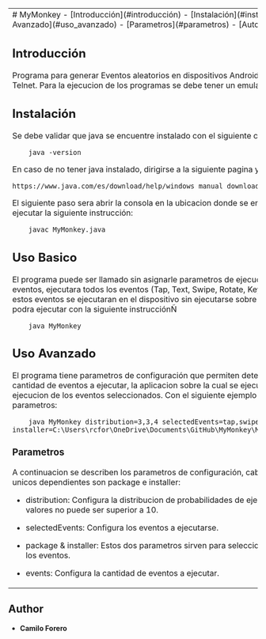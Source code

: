 <table>
<tr>
<td>
# MyMonkey
-  [Introducción](#introducción)
-  [Instalación](#instalación)
-  [Uso Basico](#uso_basico)
-  [Uso Avanzado](#uso_avanzado)
    -   [Parametros](#parametros)
-  [Autor](#autor)

## Introducción
Programa para generar Eventos aleatorios en dispositivos Android. Los eventos se ejecutan Con ADB Shell input y Telnet. Para la ejecucion de los programas se debe tener un emulador en ejecución.

## Instalación
Se debe validar que java se encuentre instalado con el siguiente comando en la terminal o en el cmdÑ

        java -version
    
En caso de no tener java instalado, dirigirse a la siguiente pagina y seguir las instrucciones para su instalación:

    https://www.java.com/es/download/help/windows_manual_download.xml

El siguiente paso sera abrir la consola en la ubicacion donde se encuentra ubicado el archivo MyMonkey.java y ejecutar la siguiente instrucción:

        javac MyMonkey.java

## Uso Basico
El programa puede ser llamado sin asignarle parametros de ejecución, en esta forma ejecutara por efecto 10 eventos, ejecutara todos los eventos (Tap, Text, Swipe, Rotate, Keyevent, Network Speed, Sensor Set). Todos estos eventos se ejecutaran en el dispositivo sin ejecutarse sobre alguna aplicación especifica. El programa se podra ejecutar con la siguiente instrucciónÑ

        java MyMonkey

## Uso Avanzado
El programa tiene parametros de configuración que permiten determinar que eventos van a ser ejecutados, la cantidad de eventos a ejecutar, la aplicacion sobre la cual se ejecutaran y la distribucion de probabilidad de ejecucion de los eventos seleccionados. Con el siguiente ejemplo se ejecuta el programa configurando todos los parametros:

        java MyMonkey distribution=3,3,4 selectedEvents=tap,swipe,text events=20 package=me.kuhele.carreport installer=C:\Users\rcfor\OneDrive\Documents\GitHub\MyMonkey\Moneky_runner_adhoc\me.kuehle.carreport_62.apk

### Parametros
A continuacion se describen los parametros de configuración, cabe resaltar que los eventos son opcionales, los unicos dependientes son package e installer:

- distribution: Configura la distribucion de probabilidades de ejecución de los eventos, la sumatoria de estos valores no puede ser superior a 10.

- selectedEvents: Configura los eventos a ejecutarse.

- package & installer: Estos dos parametros sirven para seleccionar la aplicacion sobre la cual se van a ejecutar los eventos.
 
 - events: Configura la cantidad de eventos a ejecutar.
</td>
<td>
# Espresso
-  [Introducción](#introducción)
</td>
</tr>
</table>

## Author
* **Camilo Forero**